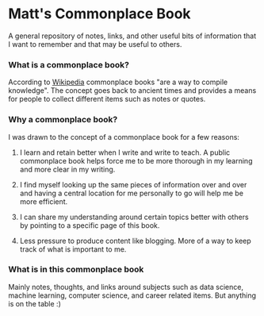 # Matt's Commonplace Book

A general repository of notes, links, and other useful bits of information that I want 
to remember and that may be useful to others.

### What is a commonplace book?

According to [Wikipedia](https://en.wikipedia.org/wiki/Commonplace_book)
commonplace books "are a way to compile knowledge". The concept goes back 
to ancient times and provides a means for people to collect different items 
such as notes or quotes. 

### Why a commonplace book?

I was drawn to the concept of a commonplace book for a few reasons:

1. I learn and retain better when I write and write to teach. A public commonplace 
book helps force me to be more thorough in my learning and more clear in my writing.
   
2. I find myself looking up the same pieces of information over and over and having 
a central location for me personally to go will help me be more efficient.
   
3. I can share my understanding around certain topics better with others by pointing 
to a specific page of this book.
   
4. Less pressure to produce content like blogging. More of a way to keep track of 
what is important to me.
   

### What is in this commonplace book

Mainly notes, thoughts, and links around subjects such as data science, machine learning,
computer science, and career related items. But anything is on the table :)


